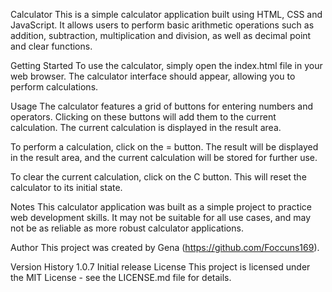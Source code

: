 Calculator
This is a simple calculator application built using HTML, CSS and JavaScript. It allows users to perform basic arithmetic operations such as addition, subtraction, multiplication and division, as well as decimal point and clear functions.

Getting Started
To use the calculator, simply open the index.html file in your web browser. The calculator interface should appear, allowing you to perform calculations.

Usage
The calculator features a grid of buttons for entering numbers and operators. Clicking on these buttons will add them to the current calculation. The current calculation is displayed in the result area.

To perform a calculation, click on the = button. The result will be displayed in the result area, and the current calculation will be stored for further use.

To clear the current calculation, click on the C button. This will reset the calculator to its initial state.

Notes
This calculator application was built as a simple project to practice web development skills. It may not be suitable for all use cases, and may not be as reliable as more robust calculator applications.

Author
This project was created by Gena (https://github.com/Foccuns169).

Version History
1.0.7
Initial release
License
This project is licensed under the MIT License - see the LICENSE.md file for details.
